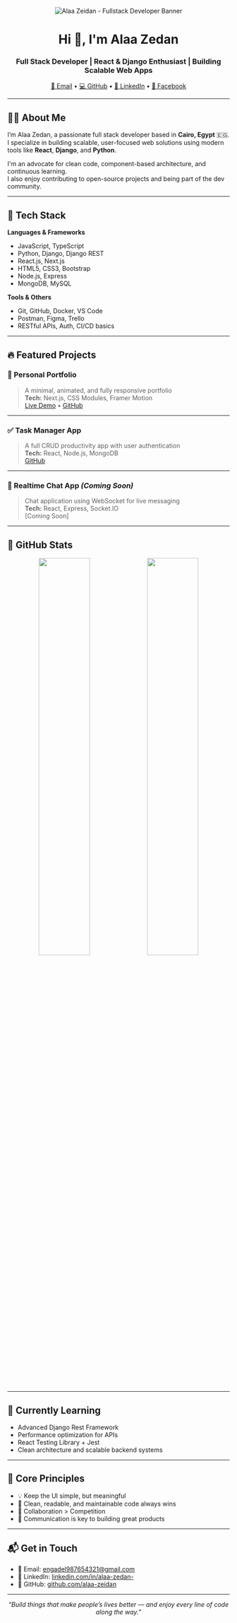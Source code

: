 <p align="center">
  <img src="https://i.imgur.com/KgGDu5u.png" alt="Alaa Zeidan - Fullstack Developer Banner" />
</p>

<h1 align="center">Hi 👋, I'm Alaa Zedan</h1>
<h3 align="center">Full Stack Developer | React & Django Enthusiast | Building Scalable Web Apps</h3>

<p align="center">
  <a href="mailto:engadel987654321@gmail.com">📧 Email</a> •
  <a href="https://github.com/alaa-zeidan">💻 GitHub</a> •
  <a href="https://www.linkedin.com/in/alaa-zedan-">🔗 LinkedIn</a> •
  <a href="https://www.facebook.com/alaa.zedan.75436">📘 Facebook</a>
</p>

---

## 👩‍💻 About Me

I’m Alaa Zedan, a passionate full stack developer based in **Cairo, Egypt** 🇪🇬.  
I specialize in building scalable, user-focused web solutions using modern tools like **React**, **Django**, and **Python**.

I'm an advocate for clean code, component-based architecture, and continuous learning.  
I also enjoy contributing to open-source projects and being part of the dev community.

---

## 💼 Tech Stack

**Languages & Frameworks**  
- JavaScript, TypeScript  
- Python, Django, Django REST  
- React.js, Next.js  
- HTML5, CSS3, Bootstrap  
- Node.js, Express  
- MongoDB, MySQL

**Tools & Others**  
- Git, GitHub, Docker, VS Code  
- Postman, Figma, Trello  
- RESTful APIs, Auth, CI/CD basics

---

## 🔥 Featured Projects

### 🎨 Personal Portfolio  
> A minimal, animated, and fully responsive portfolio  
**Tech:** Next.js, CSS Modules, Framer Motion  
[Live Demo](#) • [GitHub](#)

---

### ✅ Task Manager App  
> A full CRUD productivity app with user authentication  
**Tech:** React, Node.js, MongoDB  
[GitHub](#)

---

### 💬 Realtime Chat App *(Coming Soon)*  
> Chat application using WebSocket for live messaging  
**Tech:** React, Express, Socket.IO  
[Coming Soon]

---

## 🧭 GitHub Stats

<p align="center">
  <img src="https://github-readme-stats.vercel.app/api?username=alaa-zeidan&show_icons=true&theme=github_dark&hide_border=true" width="48%" />
  <img src="https://github-readme-streak-stats.herokuapp.com/?user=alaa-zeidan&theme=github-dark&hide_border=true" width="48%" />
</p>

---

## 🌱 Currently Learning

- Advanced Django Rest Framework  
- Performance optimization for APIs  
- React Testing Library + Jest  
- Clean architecture and scalable backend systems

---

## 🧠 Core Principles

- 💡 Keep the UI simple, but meaningful  
- 🧼 Clean, readable, and maintainable code always wins  
- 🤝 Collaboration > Competition  
- 💬 Communication is key to building great products

---

## 📬 Get in Touch

- 📧 Email: [engadel987654321@gmail.com](mailto:engadel987654321@gmail.com)  
- 🔗 LinkedIn: [linkedin.com/in/alaa-zedan-](https://www.linkedin.com/in/alaa-zedan-)  
- 🐙 GitHub: [github.com/alaa-zeidan](https://github.com/alaa-zeidan)

---

<p align="center">
  <em>“Build things that make people’s lives better — and enjoy every line of code along the way.”</em>
</p>
